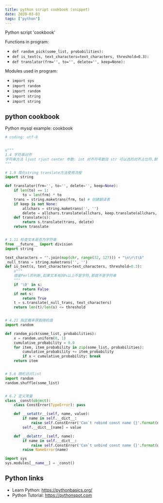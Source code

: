 ```yaml
---
title: python script cookbook (snippet)
date: 2020-03-03
tags: ["python"]
---
```

Python script 'cookbook'

Functions in program: 
* `def random_pick(some_list, probabilities):`
* `def is_text(s, text_characters=text_characters, threshold=0.3):`
* `def translator(frm='', to='', delete='', keep=None):`

Modules used in program: 
* `import sys`
* `import random`
* `import random`
* `import string`
* `import string`

## python cookbook

Python mysql example: cookbook

```python
# coding: utf-8


u"""
1.4 字符串对齐
字符串方法 ljust rjust center 参数: int 对齐符号数目 str 可以选的对齐占位符,默认为空格
"""

# 1.9 简化string translate方法使用流程
import string

def translator(frm='', to='', delete='', keep=None):
    if len(to) == 1:
        to = len(frm) * to
    trans = string.maketrans(frm, to) # 创建翻译表
    if keep is not None:
        allchars = string.maketrans('', '')
        delete = allchars.translate(allchars, keep.translate(allchars, delete))
    def translate(s):
        return s.translate(trans, delete)
    return translate


# 1.11 检查文本是否为字符串
from __future__ import division
import string

text_characters = "".join(map(chr, range(32, 127))) + "\n\r\t\b"
_null_trans = string.maketrans('', '')
def is_text(s, text_characters=text_characters, threshold=0.3):
    u"""
    借鉴Perl的判断,如果文本有30%以上不是字符,那就不是字符串
    """
    if '\0' in s:
        return False
    if not s:
        return True
    t = s.translate(_null_trans, text_characters)
    return len(t)/len(s) <= threshold


# 4.21 指定概率获取随机值
import random

def random_pick(some_list, probabilities):
    x = random.uniform(0, 1)
    cumulative_probability = 0.0
    for item, item_probability in zip(some_list, probabilities):
        cumulative_probability += item_probability
        if x < cumulative_probability: break
    return item


# 5.6 随机访问list
import random
random.shuffle(some_list)


# 6.2 定义常量
class _const(object):
    class ConstError(TypeError): pass

    def __setattr__(self, name, value):
        if name in self.__dict__:
            raise self.ConstError('Can`t rebind const name {}'.format(name))
        self.__dict__[name] = value

    def __delattr__(self, name):
        if name in self.__dict__:
            raise self.ConstError('Can`t unbind const name {}'.format(name))
        raise NameError(name)

import sys
sys.modules[__name__] = _const()


```

## Python links

- Learn Python: https://pythonbasics.org/
- Python Tutorial: https://pythonspot.com
